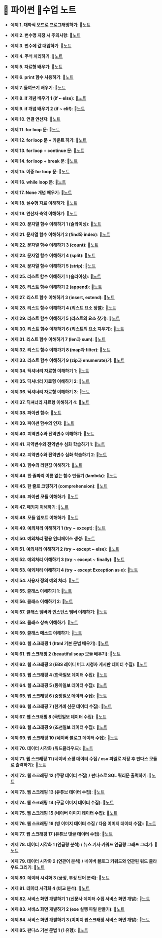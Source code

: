 # 💎 파이썬 📘수업 노트

- **예제 1. 대화식 모드로 프로그래밍하기**: 📝[노트](https://edgeun.notion.site/0730_Python_-if-2-if-elif-41f4f6245ea7460cb26f7ee0899589ea#1045acd1ce6747ac89965890510e9db0)

- **예제 2. 변수명 지정 시 주의사항**: 📝[노트](https://edgeun.notion.site/0730_Python_-if-2-if-elif-41f4f6245ea7460cb26f7ee0899589ea#d075505b45cb463ebc8e6eb1dcee7ea7)

- **예제 3. 변수에 값 대입하기**: 📝[노트](https://edgeun.notion.site/0730_Python_-if-2-if-elif-41f4f6245ea7460cb26f7ee0899589ea#47d0877593b449bc9233c7ddda65ed58)

- **예제 4. 주석 처리하기**: 📝[노트](https://edgeun.notion.site/0730_Python_-if-2-if-elif-41f4f6245ea7460cb26f7ee0899589ea#419e2c3706544df2b5194adb3e2adbb5)

- **예제 5. 자료형 배우기**: 📝[노트](https://edgeun.notion.site/0730_Python_-if-2-if-elif-41f4f6245ea7460cb26f7ee0899589ea#84ed99bda2ef4a3f9dbc14c87997da92)

- **예제 6. print 함수 사용하기**: 📝[노트](https://edgeun.notion.site/0730_Python_-if-2-if-elif-41f4f6245ea7460cb26f7ee0899589ea#dfcba2984da14db2bdd9546896509a91)

- **예제 7. 들여쓰기 배우기**: 📝[노트](https://edgeun.notion.site/0730_Python_-if-2-if-elif-41f4f6245ea7460cb26f7ee0899589ea#8d070909260a4588a0daa17da652551e)

- **예제 8. if 개념 배우기 1 (if ~ else)**: 📝[노트](https://edgeun.notion.site/0730_Python_-if-2-if-elif-41f4f6245ea7460cb26f7ee0899589ea#7b951c70d26540eb9975c4c87f93db1c)

- **예제 9. if 개념 배우기 2 (if ~ elif)**: 📝[노트](https://edgeun.notion.site/0730_Python_-if-2-if-elif-41f4f6245ea7460cb26f7ee0899589ea#e446e973d329483ba95beb5c8fc1a656)

- **예제 10. 연결 연산자**: 📝[노트](https://edgeun.notion.site/0731_Python_-2-append-ad0cef70d96949048e7119da55c9b073#114b4890690049e8b484230e8646d101)

- **예제 11. for loop 문**: 📝[노트](https://edgeun.notion.site/0731_Python_-2-append-ad0cef70d96949048e7119da55c9b073#36b2b98319df4fe1bf52ae9241ad1be0)

- **예제 12. for loop 문 + 카운트 하기**: 📝[노트](https://edgeun.notion.site/0731_Python_-2-append-ad0cef70d96949048e7119da55c9b073#2236a705b1384215a14f33ed8da8264a)

- **예제 13. for loop + continue 문**: 📝[노트](https://edgeun.notion.site/0731_Python_-2-append-ad0cef70d96949048e7119da55c9b073#b4865545f18442a587cffc0f32c0b36d)

- **예제 14. for loop + break 문**: 📝[노트](https://edgeun.notion.site/0731_Python_-2-append-ad0cef70d96949048e7119da55c9b073#1073bf048c9346a9a69a35998c742e43)

- **예제 15. 이중 for loop 문**: 📝[노트](https://edgeun.notion.site/0731_Python_-2-append-ad0cef70d96949048e7119da55c9b073#0a8c0364901e4c7d9309d73abd008842)

- **예제 16. while loop 문**: 📝[노트](https://edgeun.notion.site/0731_Python_-2-append-ad0cef70d96949048e7119da55c9b073#d2e22c9c80384a889d729c2c99506cd6)

- **예제 17. None 개념 배우기**: 📝[노트](https://edgeun.notion.site/0731_Python_-2-append-ad0cef70d96949048e7119da55c9b073#8ce67bc5f498420c9d3ad9de92a06b09)

- **예제 18. 실수형 자료 이해하기**: 📝[노트](https://edgeun.notion.site/0731_Python_-2-append-ad0cef70d96949048e7119da55c9b073#b50d3ea1b49e4fb188f381a700bcc157)

- **예제 19. 연산자 축약 이해하기**: 📝[노트](https://edgeun.notion.site/0731_Python_-2-append-ad0cef70d96949048e7119da55c9b073#bf49d417550447b585e197371fe859dc)

- **예제 20. 문자열 함수 이해하기 1 (슬라이싱)**: 📝[노트](https://edgeun.notion.site/0731_Python_-2-append-ad0cef70d96949048e7119da55c9b073#219629d257c94267b1a2c4cc9fb27626)

- **예제 21. 문자열 함수 이해하기 2 (find와 index)**: 📝[노트](https://edgeun.notion.site/0731_Python_-2-append-ad0cef70d96949048e7119da55c9b073#19ca63b15e0548c990e64a9331e56091)

- **예제 22. 문자열 함수 이해하기 3 (count)**: 📝[노트](https://edgeun.notion.site/0731_Python_-2-append-ad0cef70d96949048e7119da55c9b073#fa795ac826854ec3a1f8ff30eecfb3c4)

- **예제 23. 문자열 함수 이해하기 4 (split)**: 📝[노트](https://edgeun.notion.site/0731_Python_-2-append-ad0cef70d96949048e7119da55c9b073#57630bb0b951458cbaefb79fd213a55f)

- **예제 24. 문자열 함수 이해하기 5 (strip)**: 📝[노트](https://edgeun.notion.site/0731_Python_-2-append-ad0cef70d96949048e7119da55c9b073#9b08dccde2c74d9d8527dd903897aba3)

- **예제 25. 리스트 함수 이해하기 1 (슬라이싱)**: 📝[노트](https://edgeun.notion.site/0731_Python_-2-append-ad0cef70d96949048e7119da55c9b073#f60311c0c3a5408abc05b9be9fc7c834)

- **예제 26. 리스트 함수 이해하기 2 (append)**: 📝[노트](https://edgeun.notion.site/0731_Python_-2-append-ad0cef70d96949048e7119da55c9b073#4dcce6886f464b769ce31a952cbec3b7)

- **예제 27. 리스트 함수 이해하기 3 (insert, extend)**: 📝[노트](https://edgeun.notion.site/0801_Python_-3-insert-extend-4-e39b54fcbc3042578cfcdad073f85966#568bd87203f243c8a1c9350311d8637b)

- **예제 28. 리스트 함수 이해하기 4 (리스트 요소 정렬)**: 📝[노트](https://edgeun.notion.site/0801_Python_-3-insert-extend-4-e39b54fcbc3042578cfcdad073f85966#af61d4590ec141299bf44c85d6279d54)

- **예제 29. 리스트 함수 이해하기 5 (리스트의 요소 찾기)**: 📝[노트](https://edgeun.notion.site/0801_Python_-3-insert-extend-4-e39b54fcbc3042578cfcdad073f85966#90ed9d0de3aa443b857bb62cfcf6a1f6)

- **예제 30. 리스트 함수 이해하기 6 (리스트의 요소 지우기)**: 📝[노트](https://edgeun.notion.site/0801_Python_-3-insert-extend-4-e39b54fcbc3042578cfcdad073f85966#61e121ef5e784ebcb7b7c0f2fddd8431)

- **예제 31. 리스트 함수 이해하기 7 (len과 sum)**: 📝[노트](https://edgeun.notion.site/0801_Python_-3-insert-extend-4-e39b54fcbc3042578cfcdad073f85966#172a8df06e664db1a891dbfad0dcfc70)

- **예제 32. 리스트 함수 이해가기 8 (map과 filter)**: 📝[노트](https://edgeun.notion.site/0801_Python_-3-insert-extend-4-e39b54fcbc3042578cfcdad073f85966#89fd50d9c132455ea2f9531998c8ed20)

- **예제 33. 리스트 함수 이해하기 9 (zip과 enumerate)기**: 📝[노트](https://edgeun.notion.site/0801_Python_-3-insert-extend-4-e39b54fcbc3042578cfcdad073f85966#fc261769e715404086ef9166bea78774)

- **예제 34. 딕셔너리 자료형 이해하기 1**: 📝[노트](https://edgeun.notion.site/0801_Python_-3-insert-extend-4-e39b54fcbc3042578cfcdad073f85966#6472c6f59ea6483092b00837a56dae00)

- **예제 35. 딕셔너리 자료형 이해하기 2**: 📝[노트](https://edgeun.notion.site/0801_Python_-3-insert-extend-4-e39b54fcbc3042578cfcdad073f85966#37e3d7e2cbd243f4b2f032cce7d19761)

- **예제 36. 딕셔너리 자료형 이해하기 3**: 📝[노트](https://edgeun.notion.site/0801_Python_-3-insert-extend-4-e39b54fcbc3042578cfcdad073f85966#661fc4fcb80943b6a9dfa23608331f49)

- **예제 37. 딕셔너리 자료형 이해하기 4**: 📝[노트](https://edgeun.notion.site/0801_Python_-3-insert-extend-4-e39b54fcbc3042578cfcdad073f85966#9042b6014c8c4a9e91e8c361ffd27fef)

- **예제 38. 파이썬 함수**: 📝[노트](https://edgeun.notion.site/0805_Python_-450ca7db11a14d3aa15548506c4a46b3#3a3b03e994e749a6acd9337fb1993b67)

- **예제 39. 파이썬 함수의 인자**: 📝[노트](https://edgeun.notion.site/0805_Python_-450ca7db11a14d3aa15548506c4a46b3#f33ed390fb7d4bffb8043d5c26721e54)

- **예제 40. 지역변수와 전역변수 이해하기**: 📝[노트](https://edgeun.notion.site/0805_Python_-450ca7db11a14d3aa15548506c4a46b3#fcb97bc164014fa4b5b42f54eba8fdce)

- **예제 41. 지역변수와 전역변수 심화 학습하기 1**: 📝[노트](https://edgeun.notion.site/0805_Python_-450ca7db11a14d3aa15548506c4a46b3#8af089b7332849709e35067a2cc5b747)

- **예제 42. 지역변수와 전역변수 심화 학습하기 2**: 📝[노트](https://edgeun.notion.site/0805_Python_-450ca7db11a14d3aa15548506c4a46b3#f96872698b1447a1a16d5e166bdda2df)

- **예제 43. 함수의 리턴값 이해하기**: 📝[노트](https://edgeun.notion.site/0805_Python_-450ca7db11a14d3aa15548506c4a46b3#465a9e18b54b4a16af7235d1a21e0aad)

- **예제 44. 한 줄짜리 이름 없는 함수 만들기 (lambda)**: 📝[노트](https://edgeun.notion.site/0806_Python_lambda-88c2916e22dc4c69aee846ecf8ccb5ce#ea66938471744fa9b8ad5dd77c69327e)

- **예제 45. 한 줄로 코딩하기 (comprehension)**: 📝[노트](https://edgeun.notion.site/0806_Python_lambda-88c2916e22dc4c69aee846ecf8ccb5ce#2c282a04128a4b5bad885e7f609e8b26)

- **예제 46. 파이썬 모듈 이해하기**: 📝[노트](https://edgeun.notion.site/0806_Python_lambda-88c2916e22dc4c69aee846ecf8ccb5ce#931e6d2352024dd18bdec923f323d05d)

- **예제 47. 패키지 이해하기**: 📝[노트](https://edgeun.notion.site/0807_Python_-0b1552510f8f4717ae6af3cae79708d0#42426062e77940e5b1793a4d50be5abc)

- **예제 48. 모듈 임포트 이해하기**: 📝[노트](https://edgeun.notion.site/0807_Python_-0b1552510f8f4717ae6af3cae79708d0#0fc7af98d4c544dfb1505c4d2e721728)

- **예제 49. 예외처리 이해하기 1 (try ~ except)**: 📝[노트](https://edgeun.notion.site/0808_Python_-1-try-except-cb4efb12f7be4d4dbc66bbe004782433#b9448e44fdc34e57bcc794306ad02a23)

- **예제 50. 예외처리 활용 인터페이스 생성**: 📝[노트](https://edgeun.notion.site/0808_Python_-1-try-except-cb4efb12f7be4d4dbc66bbe004782433#d51b453335f44111a7616af3c2f33cc9)

- **예제 51. 예외처리 이해하기 2 (try ~ except ~ else)**: 📝[노트](https://edgeun.notion.site/0808_Python_-1-try-except-cb4efb12f7be4d4dbc66bbe004782433#ec15f2617c5a4aed85840816e4afe3a1)

- **예제 52. 예외처리 이해하기 3 (try ~ except ~ finally)**: 📝[노트](https://edgeun.notion.site/0808_Python_-1-try-except-cb4efb12f7be4d4dbc66bbe004782433#77e71872bd8642aab61c69d7458389f9)

- **예제 53. 예외처리 이해하기 4 (try ~ except Exception as e)**: 📝[노트](https://edgeun.notion.site/0808_Python_-1-try-except-cb4efb12f7be4d4dbc66bbe004782433#b2e8fce4ac7a4cd0a0699f6370b2e4e2)

- **예제 54. 사용자 정의 예외 처리**: 📝[노트](https://edgeun.notion.site/0808_Python_-1-try-except-cb4efb12f7be4d4dbc66bbe004782433#53cf4a4b7c8a466ca9fd5b64d9b86ded)

- **예제 55. 클래스 이해하기 1**: 📝[노트](https://edgeun.notion.site/0809_Python_-1-3babc43748794abdb65991ce589cc7bc#8015f5521651493a92653c9845ea485e)

- **예제 56. 클래스 이해하기 2**: 📝[노트](https://edgeun.notion.site/0809_Python_-1-3babc43748794abdb65991ce589cc7bc#e831ce64639c48869c17d2c857d395cb)

- **예제 57. 클래스 멤버와 인스턴스 멤버 이해하기**: 📝[노트](https://edgeun.notion.site/0809_Python_-1-3babc43748794abdb65991ce589cc7bc#7e2babac438d4e5ea40fc9bf3a622a64)

- **예제 58. 클래스 상속 이해하기**: 📝[노트](https://edgeun.notion.site/0812_Python_-2-beautiful-soup-758aa1def2644248b5cee4d7fd565140#e89e7b79cba14449bf2280c3b51d76be)

- **예제 59. 클래스 메소드 이해하기**: 📝[노트](https://edgeun.notion.site/0812_Python_-2-beautiful-soup-758aa1def2644248b5cee4d7fd565140#c60f5f84e80f470c8670da03d8b07f2d)

- **예제 60. 웹 스크래핑 1 (html 기본 문법 배우기)**: 📝[노트](https://edgeun.notion.site/0812_Python_-2-beautiful-soup-758aa1def2644248b5cee4d7fd565140#818b0b9d0cff4fb6a06f171d4a708d5c)

- **예제 61. 웹 스크래핑 2 (beautiful soup 모듈 배우기)**: 📝[노트](https://edgeun.notion.site/0812_Python_-2-beautiful-soup-758aa1def2644248b5cee4d7fd565140#4646110f7c88444083bf8df4c446f519)

- **예제 62. 웹 스크래핑 3 (EBS 레이디 버그 시청자 게시판 데이터 수집)**: 📝[노트](https://edgeun.notion.site/0813_Python_-3-4-b6c46ddef46743ee8cf093d43db078b3#6e61b06162064c31819ecc5a4417a7ed)

- **예제 63. 웹 스크래핑 4 (한국일보 데이터 수집)**: 📝[노트](https://edgeun.notion.site/0813_Python_-3-4-b6c46ddef46743ee8cf093d43db078b3#db97ffe16a694f55a0ff8cfb585bb7e2)

- **예제 64. 웹 스크래핑 5 (동아일보 데이터 수집)**: 📝[노트](https://edgeun.notion.site/0814_Python_-5-7-e71ac7d813fe41c3bd3d11c2a0df5d4b#91c862322e2847e7bb48bbce20035154)

- **예제 65. 웹 스크래핑 6 (중앙일보 데이터 수집)**: 📝[노트](https://edgeun.notion.site/0814_Python_-5-7-e71ac7d813fe41c3bd3d11c2a0df5d4b#6271e7531d1945dd9c0df0f9de609379)

- **예제 66. 웹 스크래핑 7 (한겨례 신문 데이터 수집)**: 📝[노트](https://edgeun.notion.site/0814_Python_-5-7-e71ac7d813fe41c3bd3d11c2a0df5d4b#b4b7fc79c3be4c78bfb6135d3a0b7c9a)

- **예제 67. 웹 스크래핑 8 (국민일보 데이터 수집)**: 📝[노트](https://edgeun.notion.site/0819_Python_-8-9-a9290884d23c4bbd91ccfeddbf7c4365#75727947b89841a39c04b5f03b012c18)

- **예제 68. 웹 스크래핑 9 (조선일보 데이터 수집)**: 📝[노트](https://edgeun.notion.site/0819_Python_-8-9-a9290884d23c4bbd91ccfeddbf7c4365#d50dbfab07c642f88b185315105bc4a1)

- **예제 69. 웹 스크래핑 10 (네이버 블로그 데이터 수집)**: 📝[노트](https://edgeun.notion.site/0819_Python_-8-9-a9290884d23c4bbd91ccfeddbf7c4365#d50dbfab07c642f88b185315105bc4a1)

- **예제 70. 데이터 시각화 (워드클라우드)**: 📝[노트](https://edgeun.notion.site/0820_Python_-10-11-975f69cd23d04bf98ff23715aa42d8ed#86652d30525b46aea088c48d7132dcb9)

- **예제 71. 웹 스크래핑 11 (네이버 쇼핑 데이터 수집 / csv 파일로 저장 후 판다스 모듈로 출력하기)**: 📝[노트](https://edgeun.notion.site/0820_Python_-10-11-975f69cd23d04bf98ff23715aa42d8ed#9e90db5efc634610af68ee82162c4f5d)

- **예제 72. 웹 스크래핑 12 (쿠팡 데이터 수집) / 판다스로 SQL 쿼리문 출력하기**: 📝[노트](https://edgeun.notion.site/0821_Python_-12-SQL-ed1e9e20e50d48779d03301fa3d9c3cd#7d216a2c743f422f993365f5fe68dbe8)

- **예제 73. 웹 스크래핑 13 (유튜브 데이터 수집)**: 📝[노트](https://edgeun.notion.site/0823_Python_-13-15-32bbd9c5f519487ea39d39adea383d55#5cd906557ff84b068b0149435115e6f5)

- **예제 74. 웹 스크래핑 14 (구글 이미지 데이터 수집)**: 📝[노트](https://edgeun.notion.site/0823_Python_-13-15-32bbd9c5f519487ea39d39adea383d55#535fe0076a3645e4aafd306b6b49fdb0)

- **예제 75. 웹 스크래핑 15 (네이버 이미지 데이터 수집)**: 📝[노트](https://edgeun.notion.site/0823_Python_-13-15-32bbd9c5f519487ea39d39adea383d55#7a1ceea00d0a4816ab881becf16b3184)

- **예제 76. 웹 스크래핑 16 (빙 이미지 데이터 수집 / 다음 이미지 데이터 수집)**: 📝[노트](https://edgeun.notion.site/0826_Python_-16-17-4ed0801b924d4c15be5a12c8e4638bf7#a1f4c25fa99d4a81ac0d315c3729d200)

- **예제 77. 웹 스크래핑 17 (유튜브 댓글 데이터 수집)**: 📝[노트](https://edgeun.notion.site/0826_Python_-16-17-4ed0801b924d4c15be5a12c8e4638bf7#0a92b8bb0c434794a13242f20329e226)

- **예제 78. 데이터 시각화 1 (언급량 분석) / 뉴스 기사 키워드 언급량 그래프 그리기**: 📝[노트](https://edgeun.notion.site/0827_Python_-1-3-70d5888f89ab47a681607c9b8f695f6e#6db2c30835454e369c386981b3196e83)

- **예제 79. 데이터 시각화 2 (연관어 분석) / 네이버 블로그 키워드와 연관된 워드 클라우드 그리기**: 📝[노트](https://edgeun.notion.site/0827_Python_-1-3-70d5888f89ab47a681607c9b8f695f6e#47c56f05fb784c8c87cc3cd00d4715d0)

- **예제 80. 데이터 시각화 3 (긍정, 부정 단어 분석)**: 📝[노트](https://edgeun.notion.site/0827_Python_-1-3-70d5888f89ab47a681607c9b8f695f6e#56142badada34c5ab67c53878f481bd2)

- **예제 81. 데이터 시각화 4 (비교 분석)**: 📝[노트](https://edgeun.notion.site/0828_Python_-4-2-d8ab9fe945fb4f13a22af9fa03cc1061#24407bda46a04b6b85158f2dc8265e22)

- **예제 82. 서비스 화면 개발하기 1 (신문사 데이터 수집 서비스 화면 개발)**: 📝[노트](https://edgeun.notion.site/0828_Python_-4-2-d8ab9fe945fb4f13a22af9fa03cc1061#883bbe1d22fe4555878a834c420608f4)

- **예제 83. 서비스 화면 개발하기 2 (exe 실행 파일 만들기)**: 📝[노트](https://edgeun.notion.site/0828_Python_-4-2-d8ab9fe945fb4f13a22af9fa03cc1061#88e2e9c5da9b48748dd36eda9c7226f5)

- **예제 84. 서비스 화면 개발하기 3 (이미지 웹스크래핑 서비스 화면 개발)**: 📝[노트](https://edgeun.notion.site/0828_Python_-4-2-d8ab9fe945fb4f13a22af9fa03cc1061#6143deadaf58460e9df796768f3f34f1)

- **예제 85. 판다스 기본 문법 1 (1 유형)**: 📝[노트](https://edgeun.notion.site/0829_Python_-1-1-1da2e1cdaf4046ba9dd660596baf3756#88f61b7157264a8ca531901e7a5d152f)

